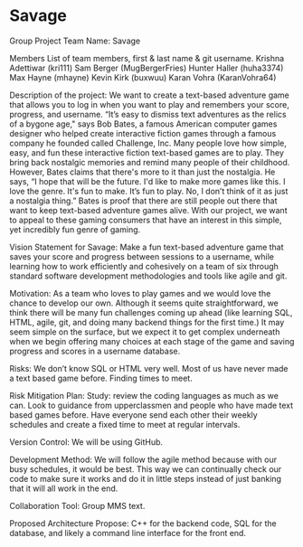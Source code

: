 # Savage
Group Project
Team Name: Savage

Members List of team members, first & last name & git username.
Krishna Adettiwar (kri111)
Sam Berger (MugBergerFries)
Hunter Haller (huha3374)
Max Hayne (mhayne)
Kevin Kirk (buxwuu)
Karan Vohra (KaranVohra64)

Description of the project:
We want to create a text-based adventure game that allows you to log in when you want to play and remembers your score, progress, and username. “It’s easy to dismiss text adventures as the relics of a bygone age," says Bob Bates, a famous American computer games designer who helped create interactive fiction games through a famous company he founded called Challenge, Inc. Many people love how simple, easy, and fun these interactive fiction text-based games are to play.  They bring back nostalgic memories and remind many people of their childhood. However, Bates claims that there's more to it than just the nostalgia. He says, “I hope that will be the future. I'd like to make more games like this. I love the genre. It's fun to make. It’s fun to play. No, I don’t think of it as just a nostalgia thing.” Bates is proof that there are still people out there that want to keep text-based adventure games alive. With our project, we want to appeal to these gaming consumers that have an interest in this simple, yet incredibly fun genre of gaming.

Vision Statement for Savage:
Make a fun text-based adventure game that saves your score and progress between sessions to a username, while learning how to work efficiently and cohesively on a team of six through standard software development methodologies and tools like agile and git.

Motivation:
As a team who loves to play games and we would love the chance to develop our own. Although it seems quite straightforward, we think there will be many fun challenges coming up ahead (like learning SQL, HTML, agile, git, and doing many backend things for the first time.) It may seem simple on the surface, but we expect it to get complex underneath when we begin offering many choices at each stage of the game and saving progress and scores in a username database.

Risks:
We don’t know SQL or HTML very well.
Most of us have never made a text based game before.
Finding times to meet.

Risk Mitigation Plan:
Study: review the coding languages as much as we can.
Look to guidance from upperclassmen and people who have made text based games before.
Have everyone send each other their weekly schedules and create a fixed time to meet at regular intervals.

Version Control:
We will be using GitHub.

Development Method:
We will follow the agile method because with our busy schedules, it would be best.  This way we can continually check our code to make sure it works and do it in little steps instead of just banking that it will all work in the end.

Collaboration Tool:
Group MMS text.

Proposed Architecture Propose:
C++ for the backend code, SQL for the database, and likely a command line interface for the front end.
